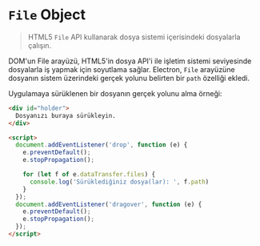 # `File` Object

> HTML5 `File` API kullanarak dosya sistemi içerisindeki dosyalarla çalışın.

DOM'un File arayüzü, HTML5'in dosya API'i ile işletim sistemi seviyesinde dosyalarla iş yapmak için soyutlama sağlar. Electron, `File` arayüzüne dosyanın sistem üzerindeki gerçek yolunu belirten bir `path` özelliği ekledi.

Uygulamaya sürüklenen bir dosyanın gerçek yolunu alma örneği:

```html
<div id="holder">
  Dosyanızı buraya sürükleyin.
</div>

<script>
  document.addEventListener('drop', function (e) {
    e.preventDefault();
    e.stopPropagation();

    for (let f of e.dataTransfer.files) {
      console.log('Sürüklediğiniz dosya(lar): ', f.path)
    }
  });
  document.addEventListener('dragover', function (e) {
    e.preventDefault();
    e.stopPropagation();
  });
</script>
```